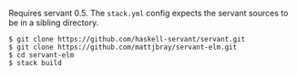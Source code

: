 Requires servant 0.5. The `stack.yml` config expects the servant sources to be
in a sibling directory.

```
$ git clone https://github.com/haskell-servant/servant.git
$ git clone https://github.com/mattjbray/servant-elm.git
$ cd servant-elm
$ stack build
```